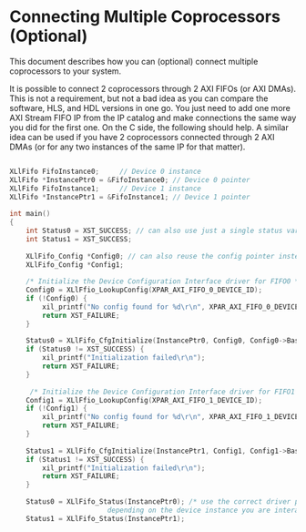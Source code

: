 # Connecting Multiple Coprocessors (Optional)

This document describes how you can (optional) connect multiple coprocessors to your system.

It is possible to connect 2 coprocessors through 2 AXI FIFOs (or AXI DMAs). This is not a requirement, but not a bad idea as you can compare the software, HLS, and HDL versions in one go. You just need to add one more AXI Stream FIFO IP from the IP catalog and make connections the same way you did for the first one. On the C side, the following should help. A similar idea can be used if you have 2 coprocessors connected through 2 AXI DMAs (or for any two instances of the same IP for that matter).

``` c

XLlFifo FifoInstance0;     // Device 0 instance
XLlFifo *InstancePtr0 = &FifoInstance0; // Device 0 pointer
XLlFifo FifoInstance1;     // Device 1 instance
XLlFifo *InstancePtr1 = &FifoInstance1; // Device 1 pointer
 
int main()
{
    int Status0 = XST_SUCCESS; // can also use just a single status variable.
    int Status1 = XST_SUCCESS;
 
    XLlFifo_Config *Config0; // can also reuse the config pointer instead of having two.
    XLlFifo_Config *Config1;
 
    /* Initialize the Device Configuration Interface driver for FIFO0 */
    Config0 = XLlFfio_LookupConfig(XPAR_AXI_FIFO_0_DEVICE_ID);
    if (!Config0) {
        xil_printf("No config found for %d\r\n", XPAR_AXI_FIFO_0_DEVICE_ID);
        return XST_FAILURE;
    }
 
    Status0 = XLlFifo_CfgInitialize(InstancePtr0, Config0, Config0->BaseAddress);
    if (Status0 != XST_SUCCESS) {
        xil_printf("Initialization failed\r\n");
        return XST_FAILURE;
    }
 
     /* Initialize the Device Configuration Interface driver for FIFO1 */
    Config1 = XLlFfio_LookupConfig(XPAR_AXI_FIFO_1_DEVICE_ID);
    if (!Config1) {
        xil_printf("No config found for %d\r\n", XPAR_AXI_FIFO_1_DEVICE_ID);
        return XST_FAILURE;
    }
 
    Status1 = XLlFifo_CfgInitialize(InstancePtr1, Config1, Config1->BaseAddress);
    if (Status1 != XST_SUCCESS) {
        xil_printf("Initialization failed\r\n");
        return XST_FAILURE;
    }
 
    Status0 = XLlFifo_Status(InstancePtr0); /* use the correct driver pointer 
                        depending on the device instance you are interacting with.*/
    Status1 = XLlFifo_Status(InstancePtr1);
```

